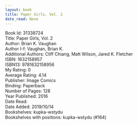 ```yaml
---
layout: book
title: Paper Girls, Vol. 2
date_read: None
---
```


Book Id: 31338724<br />
Title: Paper Girls, Vol. 2<br />
Author: Brian K. Vaughan<br />
Author l-f: Vaughan, Brian K.<br />
Additional Authors: Cliff Chiang, Matt Wilson, Jared K. Fletcher<br />
ISBN: 1632158957<br />
ISBN13: 9781632158956<br />
My Rating: 0<br />
Average Rating: 4.14<br />
Publisher: Image Comics<br />
Binding: Paperback<br />
Number of Pages: 128<br />
Year Published: 2016<br />
Date Read: <br />
Date Added: 2019/10/14<br />
Bookshelves: kupka-wstydu<br />
Bookshelves with positions: kupka-wstydu (#164)<br />

